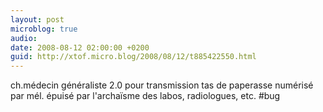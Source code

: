 ```yaml
---
layout: post
microblog: true
audio: 
date: 2008-08-12 02:00:00 +0200
guid: http://xtof.micro.blog/2008/08/12/t885422550.html
---
```

ch.médecin généraliste 2.0 pour transmission tas de paperasse numérisé par mél. épuisé par l'archaïsme des labos, radiologues, etc. #bug

